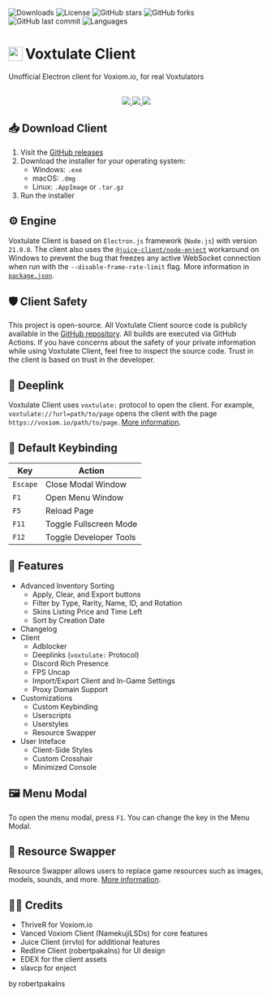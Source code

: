 ![Downloads](https://img.shields.io/github/downloads/robertpakalns/VoxtulateClient/total)
![License](https://img.shields.io/github/license/robertpakalns/VoxtulateClient)
![GitHub stars](https://img.shields.io/github/stars/robertpakalns/VoxtulateClient)
![GitHub forks](https://img.shields.io/github/forks/robertpakalns/VoxtulateClient)
![GitHub last commit](https://img.shields.io/github/last-commit/robertpakalns/VoxtulateClient)
![Languages](https://img.shields.io/github/languages/top/robertpakalns/VoxtulateClient)

<h1 style="font-size: 2em; display: flex; align-items: center">
    <img src="https://raw.githubusercontent.com/robertpakalns/VoxtulateClient/main/assets/icon.png" style="height: 1em; margin-right: 5px">
    <span>Voxtulate Client</span>
</h1>
Unofficial Electron client for Voxiom.io, for real Voxtulators
<br><br>

<p align="center">
  <a href="https://github.com/robertpakalns/VoxtulateClient/releases/latest">
    <img src="https://img.shields.io/badge/Download-GitHub_Releases-blue?style=for-the-badge&logo=github&logoColor=white" />
  </a>

  <a href="https://discord.gg/SEExvCQeNc">
    <img src="https://img.shields.io/badge/Join-Discord-5661F5?style=for-the-badge&logo=discord&logoColor=white" />
  </a>

  <a href="https://tricko.pro/voxtulate">
    <img src="https://img.shields.io/badge/Visit-Tricko.pro-black?style=for-the-badge&logo=Google-Chrome&logoColor=white" />
  </a>
</p>

## 📥 Download Client
1. Visit the [GitHub releases](https://github.com/robertpakalns/VoxtulateClient/releases/latest)
2. Download the installer for your operating system:
   - Windows: `.exe`
   - macOS: `.dmg`
   - Linux: `.AppImage` or `.tar.gz`
3. Run the installer

## ⚙️ Engine
Voxtulate Client is based on `Electron.js` framework (`Node.js`) with version `21.0.0`. The client also uses the [`@juice-client/node-enject`](https://www.npmjs.com/package/@juice-client/node-enject) workaround on Windows to prevent the bug that freezes any active WebSocket connection when run with the `--disable-frame-rate-limit` flag. More information in [`package.json`](https://github.com/robertpakalns/VoxtulateClient/blob/main/package.json).

## 🛡️ Client Safety
This project is open-source. All Voxtulate Client source code is publicly available in the [GitHub repository](https://github.com/robertpakalns/VoxtulateClient). All builds are executed via GitHub Actions. If you have concerns about the safety of your private information while using Voxtulate Client, feel free to inspect the source code. Trust in the client is based on trust in the developer.

## 🔗 Deeplink
Voxtulate Client uses `voxtulate:` protocol to open the client. For example, `voxtulate://?url=path/to/page` opens the client with the page `https://voxiom.io/path/to/page`. [More information](https://github.com/robertpakalns/VoxtulateClient/wiki/Deeplinks).

## 🔧 Default Keybinding
| Key        | Action                 |
|------------|------------------------|
| `Escape`   | Close Modal Window     |
| `F1`       | Open Menu Window       |
| `F5`       | Reload Page            |
| `F11`      | Toggle Fullscreen Mode |
| `F12`      | Toggle Developer Tools |

## 🚀 Features
* Advanced Inventory Sorting
  * Apply, Clear, and Export buttons
  * Filter by Type, Rarity, Name, ID, and Rotation
  * Skins Listing Price and Time Left
  * Sort by Creation Date
* Changelog
* Client
  * Adblocker
  * Deeplinks (`voxtulate:` Protocol)
  * Discord Rich Presence
  * FPS Uncap
  * Import/Export Client and In-Game Settings
  * Proxy Domain Support
* Customizations
   * Custom Keybinding
   * Userscripts
   * Userstyles
   * Resource Swapper
* User Inteface
  * Client-Side Styles
  * Custom Crosshair
  * Minimized Console

## 🖼️ Menu Modal
To open the menu modal, press `F1`. You can change the key in the Menu Modal.

## 🔄 Resource Swapper
Resource Swapper allows users to replace game resources such as images, models, sounds, and more. [More information](https://github.com/robertpakalns/VoxtulateClient/wiki/Resource-Swapper).

## 🧑‍💻 Credits
  * ThriveR for Voxiom.io
  * Vanced Voxiom Client (NamekujiLSDs) for core features
  * Juice Client (irrvlo) for additional features
  * Redline Client (robertpakalns) for UI design
  * EDEX for the client assets
  * slavcp for enject

by robertpakalns
